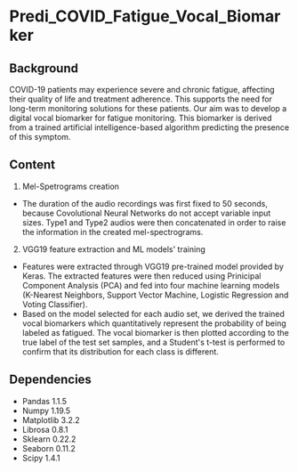 # Predi_COVID_Fatigue_Vocal_Biomarker
## Background
COVID-19 patients may experience severe and chronic fatigue, affecting their quality of life and treatment adherence. This supports the need for long-term monitoring solutions for these patients. Our aim was to develop a digital vocal biomarker for fatigue monitoring. This biomarker is derived from a trained artificial intelligence-based algorithm predicting the presence of this symptom.

## Content
1. Mel-Spetrograms creation
- The duration of the audio recordings was first fixed to 50 seconds, because Covolutional Neural Networks do not accept variable input sizes. Type1 and Type2 audios were then concatenated in order to raise the information in the created mel-spectrograms.
2. VGG19 feature extraction and ML models' training
- Features were extracted through VGG19 pre-trained model provided by Keras. The extracted features were then reduced using Prinicipal Component Analysis (PCA) and fed into four machine learning models (K-Nearest Neighbors, Support Vector Machine, Logistic Regression and Voting Classifier). 
- Based on the model selected for each audio set, we derived the trained vocal biomarkers which quantitatively represent the probability of being labeled as fatigued. The vocal biomarker is then plotted according to the true label of the test set samples, and a Student's t-test is performed to confirm that its distribution for each class is different.

## Dependencies
- Pandas 1.1.5
- Numpy 1.19.5
- Matplotlib 3.2.2
- Librosa 0.8.1
- Sklearn 0.22.2
- Seaborn 0.11.2
- Scipy 1.4.1
